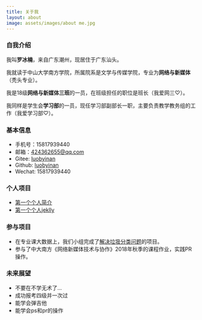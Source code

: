 ```yaml
---
title: 关于我
layout: about
image: assets/images/about me.jpg
---
```

### 自我介绍
我叫**罗冰楠**，来自广东潮州，现居住于广东汕头。

我就读于中山大学南方学院，所属院系是文学与传媒学院，专业为**网络与新媒体**（秃头专业）。

我是18级**网络与新媒体三班**的一员，在班级担任的职位是班长（我爱网三♡）。

我同样是学生会**学习部**的一员，现任学习部副部长一职，主要负责教学教务组的工作（我爱学习部♡）。

### 基本信息
* 手机号：15817939440
* 邮箱：424362655@qq.com
* Gitee: [luobyinan](https://gitee.com/luobyinan)
* Github: [luobyinan](https://github.com/luobyinan)
* Wechat: 15817939440

### 个人项目
* [第一个个人简介](http://luobyinan.gitee.io/resume/)
* [第一个个人jeklly](http://luobyinan.gitee.io/luobyinan/)

### 参与项目
* 在专业课大数据上，我们小组完成了[解决垃圾分类问题](http://luobyinan.gitee.io/c3-bigdata/%E9%A1%B9%E7%9B%AE%E6%8A%A5%E5%91%8A)的项目。
* 参与了中大南方《网络新媒体技术与协作》2018年秋季的课程作业，实践PR操作。

### 未来展望
* 不要在不学无术了...
* 成功报考四级并一次过
* 能学会弹吉他
* 能学会ps和pr的操作
